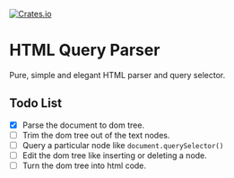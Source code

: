 [![Crates.io](https://img.shields.io/crates/v/html_query_parser)](https://crates.io/crates/html_query_parser)

# HTML Query Parser

Pure, simple and elegant HTML parser and query selector.

## Todo List

- [x] Parse the document to dom tree.
- [ ] Trim the dom tree out of the text nodes.
- [ ] Query a particular node like `document.querySelector()`
- [ ] Edit the dom tree like inserting or deleting a node.
- [ ] Turn the dom tree into html code.